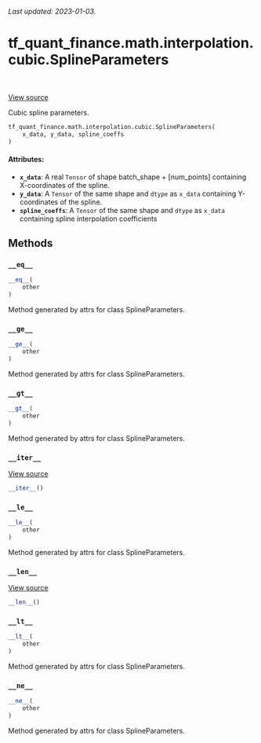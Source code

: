 <!--
This file is generated by a tool. Do not edit directly.
For open-source contributions the docs will be updated automatically.
-->

*Last updated: 2023-01-03.*

<div itemscope itemtype="http://developers.google.com/ReferenceObject">
<meta itemprop="name" content="tf_quant_finance.math.interpolation.cubic.SplineParameters" />
<meta itemprop="path" content="Stable" />
<meta itemprop="property" content="__eq__"/>
<meta itemprop="property" content="__ge__"/>
<meta itemprop="property" content="__gt__"/>
<meta itemprop="property" content="__init__"/>
<meta itemprop="property" content="__iter__"/>
<meta itemprop="property" content="__le__"/>
<meta itemprop="property" content="__len__"/>
<meta itemprop="property" content="__lt__"/>
<meta itemprop="property" content="__ne__"/>
</div>

# tf_quant_finance.math.interpolation.cubic.SplineParameters

<!-- Insert buttons and diff -->

<table class="tfo-notebook-buttons tfo-api" align="left">
</table>

<a target="_blank" href="https://github.com/google/tf-quant-finance/blob/master/tf_quant_finance/math/interpolation/cubic/cubic_interpolation.py">View source</a>



Cubic spline parameters.

```python
tf_quant_finance.math.interpolation.cubic.SplineParameters(
    x_data, y_data, spline_coeffs
)
```



<!-- Placeholder for "Used in" -->


#### Attributes:

* <b>`x_data`</b>: A real `Tensor` of shape batch_shape + [num_points] containing
  X-coordinates of the spline.
* <b>`y_data`</b>: A `Tensor` of the same shape and `dtype` as `x_data` containing
  Y-coordinates of the spline.
* <b>`spline_coeffs`</b>: A `Tensor` of the same shape and `dtype` as `x_data`
  containing spline interpolation coefficients

## Methods

<h3 id="__eq__"><code>__eq__</code></h3>

```python
__eq__(
    other
)
```

Method generated by attrs for class SplineParameters.


<h3 id="__ge__"><code>__ge__</code></h3>

```python
__ge__(
    other
)
```

Method generated by attrs for class SplineParameters.


<h3 id="__gt__"><code>__gt__</code></h3>

```python
__gt__(
    other
)
```

Method generated by attrs for class SplineParameters.


<h3 id="__iter__"><code>__iter__</code></h3>

<a target="_blank" href="https://github.com/google/tf-quant-finance/blob/master/tf_quant_finance/utils/dataclass.py">View source</a>

```python
__iter__()
```




<h3 id="__le__"><code>__le__</code></h3>

```python
__le__(
    other
)
```

Method generated by attrs for class SplineParameters.


<h3 id="__len__"><code>__len__</code></h3>

<a target="_blank" href="https://github.com/google/tf-quant-finance/blob/master/tf_quant_finance/utils/dataclass.py">View source</a>

```python
__len__()
```




<h3 id="__lt__"><code>__lt__</code></h3>

```python
__lt__(
    other
)
```

Method generated by attrs for class SplineParameters.


<h3 id="__ne__"><code>__ne__</code></h3>

```python
__ne__(
    other
)
```

Method generated by attrs for class SplineParameters.





